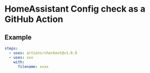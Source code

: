 # HomeAssistant Config check as a GitHub Action

## Example

```yaml
steps:
  - uses: actions/checkout@v1.0.0
  - uses: xxx
    with:
      filename: xxxx
```
